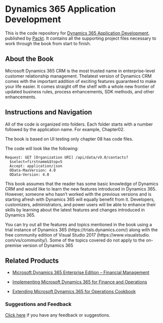 # Dynamics 365 Application Development
This is the code repository for [Dynamics 365 Application Development](https://www.packtpub.com/application-development/dynamics-365-application-development?utm_source=github&utm_medium=repository&utm_campaign=9781788399784), published by [Packt](https://www.packtpub.com/?utm_source=github). It contains all the supporting project files necessary to work through the book from start to finish.
## About the Book
Microsoft Dynamics 365 CRM is the most trusted name in enterprise-level customer relationship management. Thelatest version of Dynamics CRM comes with the important addition of exciting features guaranteed to make your life easier. It comes straight off the shelf with a whole new frontier of updated business rules, process enhancements, SDK methods, and other enhancements.
## Instructions and Navigation
All of the code is organized into folders. Each folder starts with a number followed by the application name. For example, Chapter02.

The book is based on UI testing only chapter 08 has code files.

The code will look like the following:
```
Request: GET [Organization URI] /api/data/v9.0/contacts?
  $select=firstname&$top=5
  Accept: application/json
  OData-MaxVersion: 4.0
  OData-Version: 4.0
```

This book assumes that the reader has some basic knowledge of Dynamics CRM and would like to learn the new features introduced in Dynamics 365. However, someone who hasn’t worked with the previous versions and is starting afresh with Dynamics 365 will equally benefit from it. Developers, customizers, administrators, and power users will be able to enhance their skills by learning about the latest features and changes introduced in Dynamics 365.

You can try out all the features and topics mentioned in the book using a trial instance of Dynamics 365 (https:/​/​trials.​dynamics.​com/​) along with the free community edition of Visual Studio 2017 (https:/​/​www.​visualstudio.​com/​vs/​community/​). Some of the topics covered do not apply to the on-premise version of Dynamics 365

## Related Products
* [Microsoft Dynamics 365 Enterprise Edition – Financial Management](https://www.packtpub.com/application-development/microsoft-dynamics-365-enterprise-edition-financial-management?utm_source=github&utm_medium=repository&utm_campaign=9781788839297)

* [Implementing Microsoft Dynamics 365 for Finance and Operations](https://www.packtpub.com/big-data-and-business-intelligence/implementing-microsoft-dynamics-365-operations?utm_source=github&utm_medium=repository&utm_campaign=9781787283336)

* [Extending Microsoft Dynamics 365 for Operations Cookbook](https://www.packtpub.com/application-development/extending-microsoft-dynamics-365-operations-cookbook?utm_source=github&utm_medium=repository&utm_campaign=9781786467133)

### Suggestions and Feedback
[Click here](https://docs.google.com/forms/d/e/1FAIpQLSe5qwunkGf6PUvzPirPDtuy1Du5Rlzew23UBp2S-P3wB-GcwQ/viewform) if you have any feedback or suggestions.
